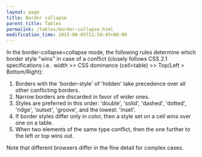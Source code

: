 ```yaml
---
layout: page
title: Border collapse
parent_title: Tables
permalink: /tables/border-collapse.html
modification_time: 2015-08-05T11:59:45+00:00
---
```


In the border-collapse=collapse mode, the following rules determine which border style "wins" in case of a conflict 
(closely follows CSS 2.1 specifications i.e.  width &gt;&gt; CSS dominance (cell&gt;table) &gt;&gt; 
Top/Left &gt; Bottom/Right):

1. Borders with the 'border-style' of 'hidden' take precedence over all other conflicting borders. 
1. Narrow borders are discarded in favor of wider ones.
1. Styles are preferred in this order: 'double', 'solid', 'dashed', 'dotted', 'ridge', 'outset', 'groove', and the lowest: 'inset'.
1. If border styles differ only in color, then a style set on a cell wins over one on a table. 
1. When two elements of the same type conflict, then the one further to the left or top wins out.

Note that different browsers differ in the fine detail for complex cases.
